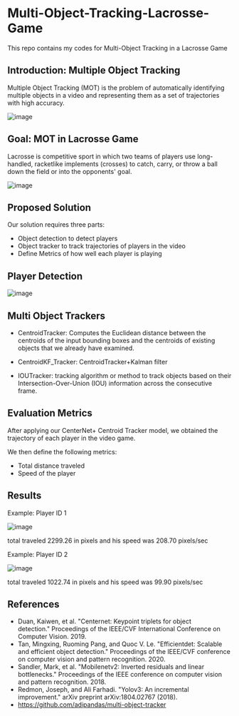 # Multi-Object-Tracking-Lacrosse-Game
This repo contains my codes for Multi-Object Tracking in a Lacrosse Game

## Introduction: Multiple Object Tracking 

Multiple Object Tracking (MOT) is the problem of automatically identifying multiple objects in a video and representing them as a set of trajectories with high accuracy.

![image](https://user-images.githubusercontent.com/35584782/151681212-634d49ca-79a3-40c6-8e5e-f419f9299257.png)


## Goal: MOT in Lacrosse Game

Lacrosse is competitive sport in which two teams of players use long-handled, racketlike implements (crosses) to catch, carry, or throw a ball down the field or into the opponents' goal.

![image](https://user-images.githubusercontent.com/35584782/151681237-744948e4-c1d7-408b-98cd-335565197a11.png)


## Proposed Solution

Our solution requires three parts:

- Object detection to detect players
- Object tracker to track trajectories of players in the video
- Define Metrics of how well each player is playing

## Player Detection 

![image](https://user-images.githubusercontent.com/35584782/151681272-b6460826-923e-49df-90d7-1cf6de7d65eb.png)

## Multi Object Trackers

- CentroidTracker: Computes the Euclidean distance between the centroids of the input bounding boxes and the centroids of existing objects that we already have examined.

- CentroidKF_Tracker: CentroidTracker+Kalman filter

- IOUTracker: tracking algorithm or method to track objects based on their Intersection-Over-Union (IOU) information across the consecutive frame.


## Evaluation Metrics

 After applying our CenterNet+ Centroid Tracker model, we obtained the trajectory of each player in the video game.

We then define the following metrics:

- Total distance traveled
- Speed of the player 



## Results

Example: Player ID 1

![image](https://user-images.githubusercontent.com/35584782/151681327-957cbf4a-6283-46c7-be61-9585822ecfdb.png)


total traveled 2299.26 in pixels and his speed was 208.70 pixels/sec


Example: Player ID 2

![image](https://user-images.githubusercontent.com/35584782/151681336-96f372f7-1415-40ab-b885-f73557b8922c.png)

total traveled 1022.74 in pixels and his speed was 99.90 pixels/sec


## References 

- Duan, Kaiwen, et al. "Centernet: Keypoint triplets for object detection." Proceedings of the IEEE/CVF International Conference on Computer Vision. 2019.
- Tan, Mingxing, Ruoming Pang, and Quoc V. Le. "Efficientdet: Scalable and efficient object detection." Proceedings of the IEEE/CVF conference on computer vision and pattern recognition. 2020.
- Sandler, Mark, et al. "Mobilenetv2: Inverted residuals and linear bottlenecks." Proceedings of the IEEE conference on computer vision and pattern recognition. 2018.
- Redmon, Joseph, and Ali Farhadi. "Yolov3: An incremental improvement." arXiv preprint arXiv:1804.02767 (2018).
- https://github.com/adipandas/multi-object-tracker









